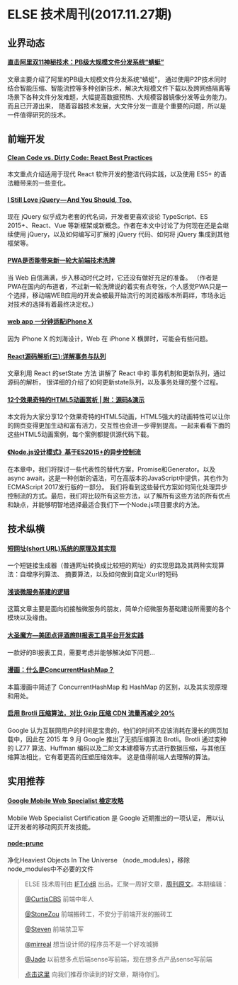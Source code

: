 # ELSE 技术周刊(2017.11.27期)

## 业界动态

#### [直击阿里双11神秘技术：PB级大规模文件分发系统“蜻蜓”](https://mp.weixin.qq.com/s?__biz=MzIzOTU0NTQ0MA==&mid=2247486322&idx=1&sn=b1ee041f8273998ea09aa271aa583132)

文章主要介绍了阿里的PB级大规模文件分发系统“蜻蜓”， 通过使用P2P技术同时结合智能压缩、智能流控等多种创新技术，解决大规模文件下载以及跨网络隔离等场景下各种文件分发难题，大幅提高数据预热、大规模容器镜像分发等业务能力。而且已开源出来， 随着容器技术发展，大文件分发一直是个重要的问题，所以是一件值得研究的技术。

## 前端开发

#### [Clean Code vs. Dirty Code: React Best Practices](http://americanexpress.io/clean-code-dirty-code/)

本文重点介绍适用于现代 React 软件开发的整洁代码实践，以及使用 ES5+ 的语法糖带来的一些变化。

#### [I Still Love jQuery — And You Should, Too.](https://hackernoon.com/i-still-love-jquery-and-you-should-too-3114f33f249e)

现在 jQuery 似乎成为老套的代名词，开发者更喜欢谈论 TypeScript、ES 2015+、React、Vue 等新框架或新概念。作者在本文中讨论了为何现在还是会继续使用 jQuery，以及如何编写可扩展的 jQuery 代码、如何将 jQuery 集成到其他框架等。

#### [PWA是否能带来新一轮大前端技术洗牌](http://mp.weixin.qq.com/s?__biz=MzIwNjQwMzUwMQ==&mid=2247485600&idx=1&sn=12e229c90cc08e8f14dcc1ae7f27abd6&chksm=97236a62a054e3745bad8b009f46346196cc8b0cd97d3e94636b0bd08b10edd1cee0d2c5df67&mpshare=1&scene=1&srcid=1122IjnhSHx31HyCygkfGvCn#rd)

当 Web 自信满满，步入移动时代之时，它还没有做好充足的准备。
（作者是PWA在国内的布道者，不过新一轮洗牌说的着实有点夸张，个人感觉PWA只是一个选择，移动端WEB应用的开发会被最开始流行的浏览器版本所羁绊，市场永远对技术的选择有着最终决定权。）

#### [web app 一分钟适配iPhone X](https://www.qianduan.net/web-app-adapter-iphone-x/)

因为 iPhone X 的刘海设计，Web 在 iPhone X 横屏时，可能会有些问题。

#### [React源码解析(三):详解事务与队列](https://juejin.im/post/59cc4c4bf265da0648446ce0)

文章利用 React 的setState 方法 讲解了 React 中的 事务机制和更新队列，通过源码的解析， 很详细的介绍了如何更新state队列，以及事务处理的整个过程。

#### [12个效果奇特的HTML5动画赏析 | 附：源码&演示](https://zhuanlan.zhihu.com/p/31340578)

本文将为大家分享12个效果奇特的HTML5动画，HTML5强大的动画特性可以让你的网页变得更加生动和富有活力，交互性也会进一步得到提高。一起来看看下面的这些HTML5动画案例，每个案例都提供源代码下载。

#### [《Node.js设计模式》基于ES2015+的异步控制流](https://zhuanlan.zhihu.com/p/31364824)

在本章中，我们将探讨一些代表性的替代方案，Promise和Generator。以及async await，这是一种创新的语法，可在高版本的JavaScript中提供，其也作为ECMAScript 2017发行版的一部分。
我们将看到这些替代方案如何简化处理异步控制流的方式。最后，我们将比较所有这些方法，以了解所有这些方法的所有优点和缺点，并能够明智地选择最适合我们下一个Node.js项目要求的方法。

## 技术纵横

#### [短网址(short URL)系统的原理及其实现](https://segmentfault.com/a/1190000012088345?utm_source=tuicool&utm_medium=referral)

一个短链接生成器（普通网址转换成比较短的网址）的实现思路及其两种实现算法：自增序列算法、 摘要算法，以及如何做到自定义url的短码

#### [浅谈微服务基建的逻辑](http://insights.thoughtworks.cn/infrastructure-of-microservices/)

这篇文章主要是面向初接触微服务的朋友，简单介绍微服务基础建设所需要的各个模块以及缘由。

#### [大圣魔方—美团点评酒旅BI报表工具平台开发实践](https://tech.meituan.com/dsmf.html)

一款好的BI报表工具，需要考虑并能够解决如下问题...

#### [漫画：什么是ConcurrentHashMap？](http://mp.weixin.qq.com/s/Omxzq_cjwfxfFFn7e_40sA)

本篇漫画中简述了 ConcurrentHashMap 和 HashMap 的区别，以及其实现原理和用处。

#### [启用 Brotli 压缩算法，对比 Gzip 压缩 CDN 流量再减少 20%](https://zhuanlan.zhihu.com/p/31242822)

Google 认为互联网用户的时间是宝贵的，他们的时间不应该消耗在漫长的网页加载中，因此在 2015 年 9 月 Google 推出了无损压缩算法 Brotli。Brotli 通过变种的 LZ77 算法、Huffman 编码以及二阶文本建模等方式进行数据压缩，与其他压缩算法相比，它有着更高的压塑压缩效率。
这是值得前端人去理解的算法。

## 实用推荐

#### [Google Mobile Web Specialist 檢定攻略](https://blog.yfxie.com/google-mobile-web-specialist-certification/)

Mobile Web Specialist Certification 是 Google 近期推出的一项认证， 用以认证开发者的移动网页开发技能。

#### [node-prune](https://github.com/tj/node-prune)

净化Heaviest Objects In The Universe （node_modules），移除node_modules中不必要的文件


> ELSE 技术周刊由 [IFT小组](https://github.com/CtripFE) 出品，汇聚一周好文章，[周刊原文](https://zhuanlan.zhihu.com/p/31432723)。本期编辑：
> 
> [@CurtisCBS](https://github.com/CurtisCBS) 前端中年人
> 
> [@StoneZou](https://github.com/stoneyong) 前端搬砖工，不安分于前端开发的搬砖工
> 
> [@Steven](https://github.com/StevenX911) 前端禁卫军
> 
> [@mirreal](https://github.com/mirreal) 想当设计师的程序员不是一个好攻城狮
>
> [@Jade](https://github.com/Jade05) 以前想多点后端sense写前端，现在想多点产品sense写前端
>
> [点击这里](https://github.com/CtripFE/fe-weekly/issues) 向我们推荐你读到的好文章，期待你们。
